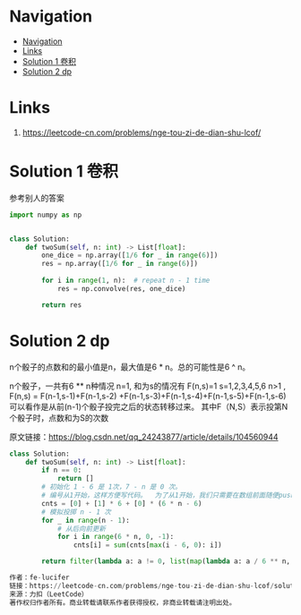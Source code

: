 # Navigation
- [Navigation](#navigation)
- [Links](#links)
- [Solution 1 卷积](#solution-1-卷积)
- [Solution 2 dp](#solution-2-dp)

# Links
1. https://leetcode-cn.com/problems/nge-tou-zi-de-dian-shu-lcof/

# Solution 1 卷积
参考别人的答案
```python
import numpy as np


class Solution:
    def twoSum(self, n: int) -> List[float]:
        one_dice = np.array([1/6 for _ in range(6)])
        res = np.array([1/6 for _ in range(6)])
        
        for i in range(1, n):  # repeat n - 1 time
            res = np.convolve(res, one_dice)

        return res
```

# Solution 2 dp
n个骰子的点数和的最小值是n，最大值是6 * n。总的可能性是6 ^ n。

n个骰子，一共有6 ** n种情况
n=1, 和为s的情况有 F(n,s)=1 s=1,2,3,4,5,6
n>1 , F(n,s) = F(n-1,s-1)+F(n-1,s-2) +F(n-1,s-3)+F(n-1,s-4)+F(n-1,s-5)+F(n-1,s-6)
可以看作是从前(n-1)个骰子投完之后的状态转移过来。
其中F（N,S）表示投第N个骰子时，点数和为S的次数

原文链接：https://blog.csdn.net/qq_24243877/article/details/104560944
```python
class Solution:
    def twoSum(self, n: int) -> List[float]:
        if n == 0:
            return []
        # 初始化 1 - 6 是 1次，7 - n 是 0 次。
        # 编号从1开始，这样方便写代码。  为了从1开始，我们只需要在数组前面随便push一个元素即可，比如本例的0
        cnts = [0] + [1] * 6 + [0] * (6 * n - 6)
        # 模拟投掷 n - 1 次
        for _ in range(n - 1):
            # 从后向前更新
            for i in range(6 * n, 0, -1):
                cnts[i] = sum(cnts[max(i - 6, 0): i])

        return filter(lambda a: a != 0, list(map(lambda a: a / 6 ** n, cnts)))

作者：fe-lucifer
链接：https://leetcode-cn.com/problems/nge-tou-zi-de-dian-shu-lcof/solution/di-gui-huo-zhe-die-dai-du-ke-yi-python-and-javascr/
来源：力扣（LeetCode）
著作权归作者所有。商业转载请联系作者获得授权，非商业转载请注明出处。
```